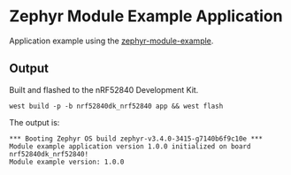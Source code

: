 # Zephyr Module Example Application

Application example using the [zephyr-module-example](https://github.com/borrelunde/zephyr-module-example).

## Output

Built and flashed to the nRF52840 Development Kit.

```
west build -p -b nrf52840dk_nrf52840 app && west flash
```

The output is:

```
*** Booting Zephyr OS build zephyr-v3.4.0-3415-g7140b6f9c10e ***
Module example application version 1.0.0 initialized on board nrf52840dk_nrf52840!
Module example version: 1.0.0
```